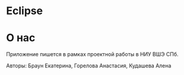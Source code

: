 # Eclipse


# О нас

Приложение пишется в рамках проектной работы в НИУ ВШЭ СПб.

Авторы: Браун Екатерина, Горелова Анастасия, Кудашева Алена
